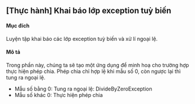 ## [Thực hành] Khai báo lớp exception tuỳ biến
#### Mục đích
Luyện tập khai báo các lớp exception tuỳ biến và xử lí ngoại lệ.

#### Mô tả
Trong phần này, chúng ta sẽ tạo một ứng dụng để minh hoạ cho trường hợp thực hiện phép chia. Phép chia chỉ hợp lệ khi mẫu số  0, còn ngược lại thì tung ra ngoại lệ.

* Mẫu số bằng 0: Tung ra ngoại lệ: DivideByZeroException
* Mẫu số khác 0: Thực hiện phép chia
